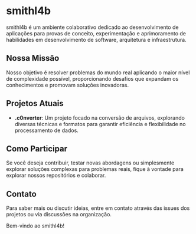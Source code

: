 # smithl4b

smithl4b é um ambiente colaborativo dedicado ao desenvolvimento de aplicações para provas de conceito, experimentação e aprimoramento de habilidades em desenvolvimento de software, arquitetura e infraestrutura.

## Nossa Missão
Nosso objetivo é resolver problemas do mundo real aplicando o maior nível de complexidade possível, proporcionando desafios que expandam os conhecimentos e promovam soluções inovadoras.

## Projetos Atuais
- **.c0nverter**: Um projeto focado na conversão de arquivos, explorando diversas técnicas e formatos para garantir eficiência e flexibilidade no processamento de dados.

## Como Participar
Se você deseja contribuir, testar novas abordagens ou simplesmente explorar soluções complexas para problemas reais, fique à vontade para explorar nossos repositórios e colaborar.

## Contato
Para saber mais ou discutir ideias, entre em contato através das issues dos projetos ou via discussões na organização.

Bem-vindo ao smithl4b!
